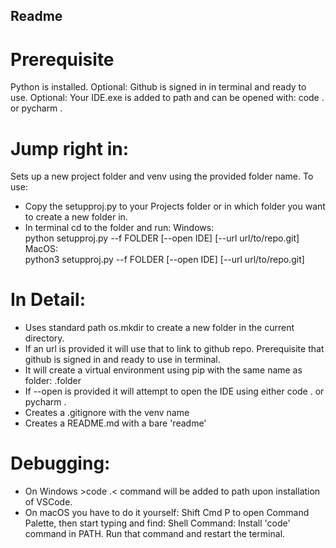 ## Readme

# Prerequisite
Python is installed.
Optional: Github is signed in in terminal and ready to use.
Optional: Your IDE.exe is added to path and can be opened with: code . or pycharm .
# Jump right in:
Sets up a new project folder and venv using the provided folder name.
To use:
- Copy the setupproj.py to your Projects folder or in which folder you want to create a new folder in.
- In terminal cd to the folder and run:
Windows:  <br>
python setupproj.py --f FOLDER [--open IDE] [--url url/to/repo.git]<br>
MacOS:<br>
python3 setupproj.py --f FOLDER [--open IDE] [--url url/to/repo.git]<br>
# In Detail:
- Uses standard path os.mkdir to create a new folder in the current directory.
- If an url is provided it will use that to link to github repo. Prerequisite that github is signed in and ready to use in terminal.
- It will create a virtual environment using pip with the same name as folder: .folder
- If --open is provided it will attempt to open the IDE using either code . or pycharm .
- Creates a .gitignore with the venv name
- Creates a README.md with a bare 'readme'
# Debugging:
- On Windows >code .< command will be added to path upon installation of VSCode.
- On macOS you have to do it yourself: Shift Cmd P to open Command Palette, then start typing and find: Shell Command: Install 'code' command in PATH. Run that command and restart the terminal.
